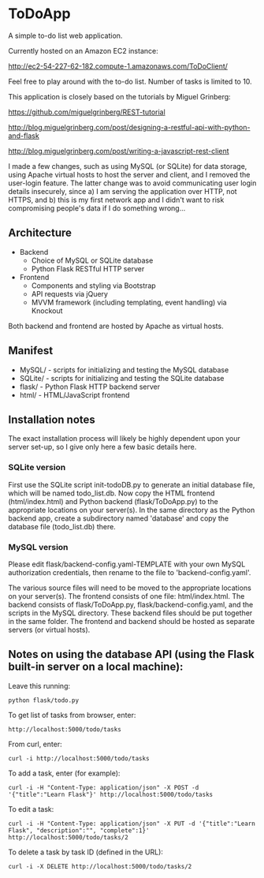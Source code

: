 ToDoApp
=======

A simple to-do list web application.

Currently hosted on an Amazon EC2 instance:

http://ec2-54-227-62-182.compute-1.amazonaws.com/ToDoClient/

Feel free to play around with the to-do list. Number of tasks is limited to 10.

This application is closely based on the tutorials by Miguel Grinberg:

https://github.com/miguelgrinberg/REST-tutorial

http://blog.miguelgrinberg.com/post/designing-a-restful-api-with-python-and-flask

http://blog.miguelgrinberg.com/post/writing-a-javascript-rest-client

I made a few changes, such as using MySQL (or SQLite) for data storage, using
Apache virtual hosts to host the server and client, and I removed the
user-login feature. The latter change was to avoid communicating user login
details insecurely, since a) I am serving the application over HTTP, not HTTPS,
and b) this is my first network app and I didn't want to risk compromising
people's data if I do something wrong...

## Architecture

* Backend
    * Choice of MySQL or SQLite database
    * Python Flask RESTful HTTP server
* Frontend
    * Components and styling via Bootstrap
    * API requests via jQuery
    * MVVM framework (including templating, event handling) via Knockout

Both backend and frontend are hosted by Apache as virtual hosts.

## Manifest

* MySQL/  - scripts for initializing and testing the MySQL database
* SQLite/  - scripts for initializing and testing the SQLite database
* flask/  - Python Flask HTTP backend server
* html/   - HTML/JavaScript frontend

## Installation notes

The exact installation process will likely be highly dependent upon your server
set-up, so I give only here a few basic details here.

### SQLite version

First use the SQLite script init-todoDB.py to generate an initial database
file, which will be named todo\_list.db. Now copy the HTML frontend
(html/index.html) and Python backend (flask/ToDoApp.py) to the appropriate
locations on your server(s). In the same directory as the Python backend app,
create a subdirectory named 'database' and copy the database file
(todo\_list.db) there.

### MySQL version

Please edit flask/backend-config.yaml-TEMPLATE with your own MySQL
authorization credentials, then rename to the file to 'backend-config.yaml'.

The various source files will need to be moved to the appropriate locations on
your server(s). The frontend consists of one file: html/index.html.  The
backend consists of flask/ToDoApp.py, flask/backend-config.yaml, and the
scripts in the MySQL directory. These backend files should be put together in
the same folder. The frontend and backend should be hosted as separate servers
(or virtual hosts).

## Notes on using the database API (using the Flask built-in server on a local machine):

Leave this running:

    python flask/todo.py

To get list of tasks from browser, enter:

    http://localhost:5000/todo/tasks

From curl, enter:

    curl -i http://localhost:5000/todo/tasks

To add a task, enter (for example):

    curl -i -H "Content-Type: application/json" -X POST -d '{"title":"Learn Flask"}' http://localhost:5000/todo/tasks

To edit a task:

    curl -i -H "Content-Type: application/json" -X PUT -d '{"title":"Learn Flask", "description":"", "complete":1}' http://localhost:5000/todo/tasks/2

To delete a task by task ID (defined in the URL):

    curl -i -X DELETE http://localhost:5000/todo/tasks/2

